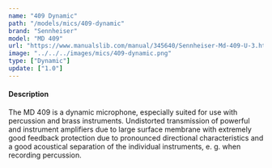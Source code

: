 ```yaml
---
name: "409 Dynamic"
path: "/models/mics/409-dynamic"
brand: "Sennheiser"
model: "MD 409"
url: "https://www.manualslib.com/manual/345640/Sennheiser-Md-409-U-3.html"
image: "../../../images/mics/409-dynamic.png"
type: ["Dynamic"]
update: ["1.0"]
---
```

#### Description
The MD 409 is a dynamic microphone, especially suited for use with percussion and brass instruments. Undistorted transmission of powerful and instrument amplifiers due to large surface membrane with extremely good feedback protection due to pronounced directional characteristics and a good acoustical separation of the individual instruments, e. g. when recording percussion.